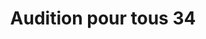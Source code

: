---
title: "Audition pour tous 34"
url: /baillargues/audition-pour-tous-34/
shop: les appareils auditifs
---
